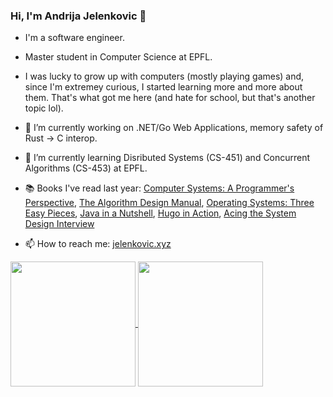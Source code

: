 ### Hi, I'm Andrija Jelenkovic 👋

- I'm a software engineer.
- Master student in Computer Science at EPFL.
- I was lucky to grow up with computers (mostly playing games) and, since I'm extremey curious, I started learning more and more about them. That's what got me here (and hate for school, but that's another topic lol).

- 🔭 I’m currently working on .NET/Go Web Applications, memory safety of Rust -> C interop.
- 🌱 I’m currently learning Disributed Systems (CS-451) and Concurrent Algorithms (CS-453) at EPFL.
- 📚 Books I've read last year: [Computer Systems: A Programmer's Perspective](http://csapp.cs.cmu.edu/3e/home.html), [The Algorithm Design Manual](https://www.amazon.com/Algorithm-Design-Manual-Steven-Skiena/dp/1848000693/), [Operating Systems: Three Easy Pieces](pages.cs.wisc.edu/~remzi/OSTEP/), [Java in a Nutshell](https://learning.oreilly.com/library/view/java-in-a/9781098130992/), [Hugo in Action](https://www.manning.com/books/hugo-in-action), [Acing the System Design Interview](https://www.manning.com/books/acing-the-system-design-interview?ar=false&lpse=B)
- 📫 How to reach me: [jelenkovic.xyz](https://jelenkovic.xyz/)

<a href="https://github.com/anuraghazra/github-readme-stats">
  <img height=200 align="center" src="https://github-readme-stats.vercel.app/api/top-langs/?username=amdrija&layout=compact&langs_count=8&card_width=320" />
</a>
<a href="https://github.com/anuraghazra/convoychat">
  <img height=200 align="center" src="https://github-readme-stats.vercel.app/api?username=amdrija)" />
</a>
